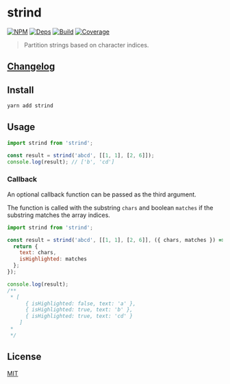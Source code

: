 # strind

[![NPM][npm]][npm-url]
[![Deps][deps]][deps-url]
[![Build][build]][build-badge]
[![Coverage][codecov-shield]][codecov]

> Partition strings based on character indices.

## [Changelog](CHANGELOG.md)

## Install

```bash
yarn add strind
```

## Usage

```js
import strind from 'strind';

const result = strind('abcd', [[1, 1], [2, 6]]);
console.log(result); // ['b', 'cd']
```

### Callback

An optional callback function can be passed as the third argument.

The function is called with the substring `chars` and boolean `matches` if the substring matches the array indices.

```js
import strind from 'strind';

const result = strind('abcd', [[1, 1], [2, 6]], ({ chars, matches }) => {
  return {
    text: chars,
    isHighlighted: matches
  };
});

console.log(result);
/**
 * [
      { isHighlighted: false, text: 'a' },
      { isHighlighted: true, text: 'b' },
      { isHighlighted: true, text: 'cd' }
    ]
 *
 */
```

## License

[MIT](LICENSE)

[npm]: https://img.shields.io/npm/v/strind.svg?color=blue
[npm-url]: https://npmjs.com/package/strind
[deps]: https://david-dm.org/metonym/strind.svg
[deps-url]: https://david-dm.org/metonym/strind
[build]: https://travis-ci.com/metonym/strind.svg?branch=master
[build-badge]: https://travis-ci.com/metonym/strind
[codecov]: https://codecov.io/gh/metonym/strind
[codecov-shield]: https://img.shields.io/codecov/c/github/metonym/strind.svg
